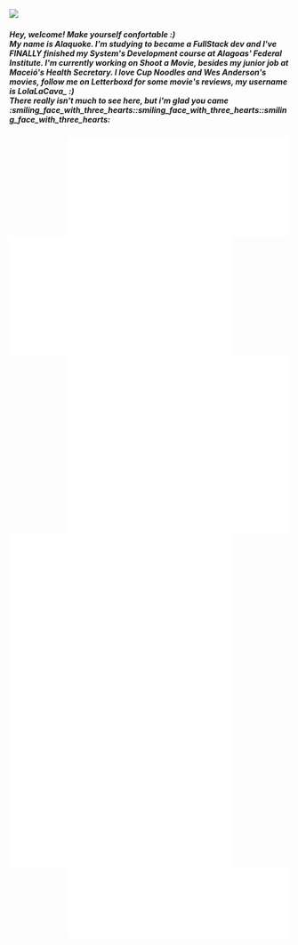 <div>
<img align='left'  src='https://user-images.githubusercontent.com/88796071/225752409-1d2e13c8-3119-4e57-b8b9-73efe5b09928.gif'/>
</div>
<div>
  </br>
<div align='left'><h5>Hey, welcome! Make yourself confortable :)<br/> My name is Alaquoke. I'm studying to became a FullStack dev and I've FINALLY finished my System's Development course at Alagoas' Federal Institute. I'm currently working on Shoot a Movie, besides my junior job at Maceió's Health Secretary. I love Cup Noodles and Wes Anderson's movies, follow me on Letterboxd for some movie's reviews, my username is LolaLaCava_ :)<br/>There really isn't much to see here, but i'm glad you came :smiling_face_with_three_hearts::smiling_face_with_three_hearts::smiling_face_with_three_hearts: </h5>
<img align='right' width="400" src='metrics.plugin.achievements.compact.svg'/>
</div>
<div>
  <img align='left' width="400" src='metrics.plugin.fortune.svg'/>
</div>
<div>
<img align='left' width="400" src='metrics.plugin.isocalendar.svg'/>
<img align='right'  width="400" src='medias.svg'/>
</div>
<div>
<img align='left' width="400" src='languages.svg'/>
</div>
<div>
<img align='left' width='400' src='metrics.plugin.16personalities.svg'/>
<img align='right' width='400' src='metrics.plugin.steam.svg'/>
</div>



